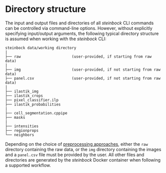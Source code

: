 # Directory structure

The input and output files and directories of all *steinbock* CLI commands can be controlled via command-line options. However, without explicitly specifying input/output arguments, the following typical directory structure is assumed when working with the *steinbock* CLI:

    steinbock data/working directory
    |
    ├── raw                       (user-provided, if starting from raw data)
    |
    ├── img                       (user-provided, if not starting from raw data)
    ├── panel.csv                 (user-provided, if not starting from raw data)
    |
    ├── ilastik_img
    ├── ilastik_crops
    ├── pixel_classifier.ilp
    ├── ilastik_probabilities
    |
    ├── cell_segmentation.cppipe
    ├── masks
    |
    ├── intensities
    ├── regionprops
    └── neighbors

Depending on the choice of [preprocessing approaches](../cli/preprocessing.md), either the `raw` directory containing the raw data, or the `img` directory containing the images and a `panel.csv` file must be provided by the user. All other files and directories are generated by the *steinbock* Docker container when following a supported workflow.
